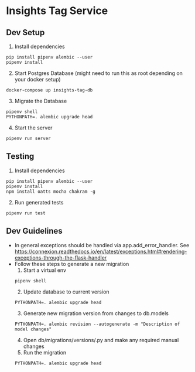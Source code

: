 Insights Tag Service
===========================================

Dev Setup
--------------------
1. Install dependencies
```
pip install pipenv alembic --user
pipenv install
```

2. Start Postgres Database (might need to run this as root depending on your docker setup)
```
docker-compose up insights-tag-db
```

3. Migrate the Database
```
pipenv shell
PYTHONPATH=. alembic upgrade head
```

4. Start the server
```
pipenv run server
```

Testing
--------------------
1. Install dependencies
```
pip install pipenv alembic --user
pipenv install
npm install oatts mocha chakram -g
```

2. Run generated tests
```
pipenv run test
```

Dev Guidelines
--------------------
- In general exceptions should be handled via app.add_error_handler. See https://connexion.readthedocs.io/en/latest/exceptions.html#rendering-exceptions-through-the-flask-handler
- Follow these steps to generate a new migration
  1. Start a virtual env
  ```
  pipenv shell
  ```
  2. Update database to current version
  ```
  PYTHONPATH=. alembic upgrade head
  ```
  3. Generate new migration version from changes to db.models
  ```
  PYTHONPATH=. alembic revision --autogenerate -m "Description of model changes"
  ```
  4. Open db/migrations/versions/<new-script>.py and make any required manual changes
  5. Run the migration
  ```
  PYTHONPATH=. alembic upgrade head
  ```
